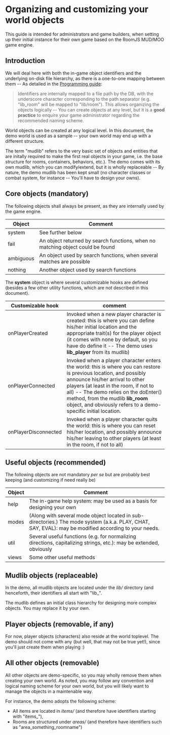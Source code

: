 # Organizing and customizing your world objects

This guide is intended for administrators and game builders, when setting up their initial instance for their own game based on the RoomJS MUD/MOO game engine.

## Introduction
We will deal here with both the in-game object identifiers and the underlying on-disk file hierarchy, as there is a one-to-one mapping between them -- As detailed in the  [Programming guide](PROGRAMMING.md):

> Identifiers are internally mapped to a file path by the DB, with the underscore character
> corresponding to the path separator (e.g. "lib_room" will be mapped to "lib/room"). This allows
> organizing the objects logically -- You can create objects at any level, but it is a **good practice**
>to enquire your game administrator regarding the recommended naming scheme.

World objects can be created at any logical level. In this document, the demo world is used as a sample -- your own world may end up with a different structure.

The term "mudlib" refers to the very basic set of objects and entities that are initally required to make the first real objects in your game, i.e. the base structure for rooms, containers, behaviors, etc.). The demo comes with its own mudlib, which you can modify/extend, but it is wholly replaceable -- By nature, the demo mudlib has been kept small (no character classes or combat system, for instance -- You'll have to design your owns).

## Core objects (mandatory)
The following objects shall always be present, as they are internally used by the game engine.

| Object     | Comment |
| ---------- | ------- |
| system     | See further below |
| fail       | An object returned by search functions, when no matching object could be found |
| ambiguous  | An object used by search functions, when several matches are possible |
| nothing    | Another object used by search functions |

The **system** object is where several customizable hooks are defined (besides a few other utility functions, which are not described in this document).

| Customizable hook    | comment |
| -------------------- | ------- |
| onPlayerCreated | Invoked when a new player character is created: this is where you can define his/her initial location and the appropriate trait(s) for the player object (it comes with none by default, so you have do define it -- The demo uses **lib_player** from its mudlib) |
| onPlayerConnected | Invoked when a player character enters the world: this is where you can restore is previous location, and possibly announce his/her arrival to other players (at least in the room, if not to all) -- The demo relies on the doEnter() method, from the mudlib **lib_room** object, and obviously refers to a demo-specific initial location. |
| onPlayerDisconnected | Invoked when a player character quits the world: this is where you can reset his/her location, and possibly announce his/her leaving to other players (at least in the room, if not to all) |

## Useful objects (recommended)
The following objects are not mandatory *per se* but are probably best keeping (and customizing if need really be)

| Object     | Comment |
| ---------- | ------- |
| help       | The in-game help system: may be used as a basis for designing your own |
| modes      | (Along with several mode object located in sub-directories.) The mode system (a.k.a. PLAY, CHAT, SAY, EVAL): may be modified according to your needs. |
| util  | Several useful functions (e.g. for normalizing directions, capitalizing strings, etc.): may be extended, obviously |
| views  | Some other useful methods |

## Mudlib objects (replaceable)

In the demo, all mudlib objects are located under the *lib/* directory (and henceforth, their identifiers all start with "lib_".

The mudlib defines an initial class hierarchy for designing more complex objects. You may replace it by your own.

## Player objects (removable, if any)

For now, player objects (characters) also reside at the world toplevel.
The demo should not come with any (but well, that may not be true yet!), since you'll just create them when playing :)

## All other objects (removable)

All other objects are demo-specific, so you may wholly remove them when creating your own world. As noted, you may follow any convention and logical naming scheme for your own world, but you will likely want to manage the objects in a maintenable way. 

For instance, the demo adopts the following scheme:
- All items are located in *items/* (and therefore have identifiers starting with "items_"),
- Rooms are structured under *areas/* (and therefore have identifiers such as "area_something_roomname")

 




